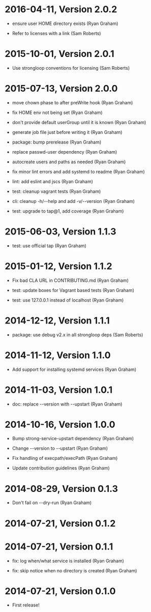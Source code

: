 2016-04-11, Version 2.0.2
=========================

 * ensure user HOME directory exists (Ryan Graham)

 * Refer to licenses with a link (Sam Roberts)


2015-10-01, Version 2.0.1
=========================

 * Use strongloop conventions for licensing (Sam Roberts)


2015-07-13, Version 2.0.0
=========================

 * move chown phase to after preWrite hook (Ryan Graham)

 * fix HOME env not being set (Ryan Graham)

 * don't provide default userGroup until it is known (Ryan Graham)

 * generate job file just before writing it (Ryan Graham)

 * package: bump prerelease (Ryan Graham)

 * replace passwd-user dependency (Ryan Graham)

 * autocreate users and paths as needed (Ryan Graham)

 * fix minor lint errors and add systemd to readme (Ryan Graham)

 * lint: add eslint and jscs (Ryan Graham)

 * test: cleanup vagrant tests (Ryan Graham)

 * cli: cleanup -h/--help and add -v/--version (Ryan Graham)

 * test: upgrade to tap@1, add coverage (Ryan Graham)


2015-06-03, Version 1.1.3
=========================

 * test: use official tap (Ryan Graham)


2015-01-12, Version 1.1.2
=========================

 * Fix bad CLA URL in CONTRIBUTING.md (Ryan Graham)

 * test: update boxes for Vagrant based tests (Ryan Graham)

 * test: use 127.0.0.1 instead of localhost (Ryan Graham)


2014-12-12, Version 1.1.1
=========================

 * package: use debug v2.x in all strongloop deps (Sam Roberts)


2014-11-12, Version 1.1.0
=========================

 * Add support for installing systemd services (Ryan Graham)


2014-11-03, Version 1.0.1
=========================

 * doc: replace --version with --upstart (Ryan Graham)


2014-10-16, Version 1.0.0
=========================

 * Bump strong-service-upstart dependency (Ryan Graham)

 * Change --version to --upstart (Ryan Graham)

 * Fix handling of execpath/execPath (Ryan Graham)

 * Update contribution guidelines (Ryan Graham)


2014-08-29, Version 0.1.3
=========================

 * Don't fail on --dry-run (Ryan Graham)


2014-07-21, Version 0.1.2
=========================



2014-07-21, Version 0.1.1
=========================

 * fix: log when/what service is installed (Ryan Graham)

 * fix: skip notice when no directory is created (Ryan Graham)


2014-07-21, Version 0.1.0
=========================

 * First release!
